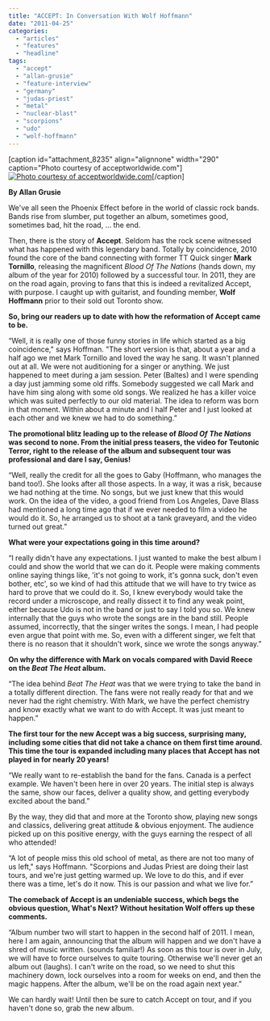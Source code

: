 ```yaml
---
title: "ACCEPT: In Conversation With Wolf Hoffmann"
date: "2011-04-25"
categories: 
  - "articles"
  - "features"
  - "headline"
tags: 
  - "accept"
  - "allan-grusie"
  - "feature-interview"
  - "germany"
  - "judas-priest"
  - "metal"
  - "nuclear-blast"
  - "scorpions"
  - "udo"
  - "wolf-hoffmann"
---
```


\[caption id="attachment\_8235" align="alignnone" width="290" caption="Photo courtesy of acceptworldwide.com"\][![Photo courtesy of acceptworldwide.com](http://www.hellbound.ca/wp-content/uploads/2011/04/p0000025-290x435.jpg "p0000025")](http://www.hellbound.ca/wp-content/uploads/2011/04/p0000025.jpg)\[/caption\]

**By Allan Grusie**

We've all seen the Phoenix Effect before in the world of classic rock bands. Bands rise from slumber, put together an album, sometimes good, sometimes bad, hit the road, ... the end.

Then, there is the story of **Accept**. Seldom has the rock scene witnessed what has happened with this legendary band. Totally by coincidence, 2010 found the core of the band connecting with former TT Quick singer **Mark Tornillo**, releasing the magnificent _Blood Of The Nations_ (hands down, my album of the year for 2010) followed by a successful tour. In 2011, they are on the road again, proving to fans that this is indeed a revitalized Accept, with purpose. I caught up with guitarist, and founding member, **Wolf Hoffmann** prior to their sold out Toronto show.

**So, bring our readers up to date with how the reformation of Accept came to be.**

“Well, it is really one of those funny stories in life which started as a big coincidence," says Hoffman. "The short version is that, about a year and a half ago we met Mark Tornillo and loved the way he sang. It wasn't planned out at all. We were not auditioning for a singer or anything. We just happened to meet during a jam session. Peter (Baltes) and I were spending a day just jamming some old riffs. Somebody suggested we call Mark and have him sing along with some old songs. We realized he has a killer voice which was suited perfectly to our old material. The idea to reform was born in that moment. Within about a minute and I half Peter and I just looked at each other and we knew we had to do something.”

**The promotional blitz leading up to the release of _Blood Of The Nations_ was second to none. From the initial press teasers, the video for Teutonic Terror, right to the release of the album and subsequent tour was professional and dare I say, Genius!**

“Well, really the credit for all the goes to Gaby (Hoffmann, who manages the band too!). She looks after all those aspects. In a way, it was a risk, because we had nothing at the time. No songs, but we just knew that this would work. On the idea of the video, a good friend from Los Angeles, Dave Blass had mentioned a long time ago that if we ever needed to film a video he would do it. So, he arranged us to shoot at a tank graveyard, and the video turned out great.”

**What were your expectations going in this time around?**

“I really didn't have any expectations. I just wanted to make the best album I could and show the world that we can do it. People were making comments online saying things like, 'it's not going to work, it's gonna suck, don't even bother, etc', so we kind of had this attitude that we will have to try twice as hard to prove that we could do it. So, I knew everybody would take the record under a microscope, and really dissect it to find any weak point, either because Udo is not in the band or just to say I told you so. We knew internally that the guys who wrote the songs are in the band still. People assumed, incorrectly, that the singer writes the songs. I mean, I had people even argue that point with me. So, even with a different singer, we felt that there is no reason that it shouldn't work, since we wrote the songs anyway.”

**On why the difference with Mark on vocals compared with David Reece on the _Beat The Heat_ album.**

“The idea behind _Beat The Heat_ was that we were trying to take the band in a totally different direction. The fans were not really ready for that and we never had the right chemistry. With Mark, we have the perfect chemistry and know exactly what we want to do with Accept. It was just meant to happen.”

**The first tour for the new Accept was a big success, surprising many, including some cities that did not take a chance on them first time around. This time the tour is expanded including many places that Accept has not played in for nearly 20 years!**

“We really want to re-establish the band for the fans. Canada is a perfect example. We haven't been here in over 20 years. The initial step is always the same, show our faces, deliver a quality show, and getting everybody excited about the band.”

By the way, they did that and more at the Toronto show, playing new songs and classics, delivering great attitude & obvious enjoyment. The audience picked up on this positive energy, with the guys earning the respect of all who attended!

“A lot of people miss this old school of metal, as there are not too many of us left," says Hoffmann. "Scorpions and Judas Priest are doing their last tours, and we're just getting warmed up. We love to do this, and if ever there was a time, let's do it now. This is our passion and what we live for.”

**The comeback of Accept is an undeniable success, which begs the obvious question, What's Next? Without hesitation Wolf offers up these comments.**

“Album number two will start to happen in the second half of 2011. I mean, here I am again, announcing that the album will happen and we don't have a shred of music written. (sounds familiar!) As soon as this tour is over in July, we will have to force ourselves to quite touring. Otherwise we'll never get an album out (laughs). I can't write on the road, so we need to shut this machinery down, lock ourselves into a room for weeks on end, and then the magic happens. After the album, we'll be on the road again next year.”

We can hardly wait! Until then be sure to catch Accept on tour, and if you haven't done so, grab the new album.
